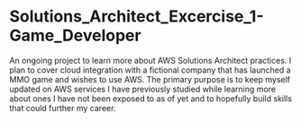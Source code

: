 # Solutions_Architect_Excercise_1-Game_Developer
An ongoing project to learn more about AWS Solutions Architect practices. I plan to cover cloud integration with a fictional company that has launched a MMO game and wishes to use AWS. The primary purpose is to keep myself updated on AWS services I have previously studied while learning more about ones I have not been exposed to as of yet and to hopefully build skills that could further my career.
